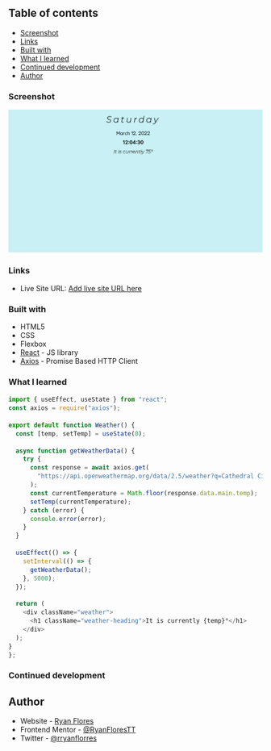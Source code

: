 ## Table of contents

- [Screenshot](#screenshot)
- [Links](#links)
- [Built with](#built-with)
- [What I learned](#what-i-learned)
- [Continued development](#continued-development)
- [Author](#author)

### Screenshot

![](./imgs/dashboard-screenshot.PNG)

### Links

- Live Site URL: [Add live site URL here](https://your-live-site-url.com)

### Built with

- HTML5
- CSS
- Flexbox
- [React](https://reactjs.org/) - JS library
- [Axios](https://axios-http.com) - Promise Based HTTP Client

### What I learned

```js
import { useEffect, useState } from "react";
const axios = require("axios");

export default function Weather() {
  const [temp, setTemp] = useState(0);

  async function getWeatherData() {
    try {
      const response = await axios.get(
        "https://api.openweathermap.org/data/2.5/weather?q=Cathedral City&units=imperial&appid=4af365f7687d5c5742a44193bc7dc2fe"
      );
      const currentTemperature = Math.floor(response.data.main.temp);
      setTemp(currentTemperature);
    } catch (error) {
      console.error(error);
    }
  }

  useEffect(() => {
    setInterval(() => {
      getWeatherData();
    }, 5000);
  });

  return (
    <div className="weather">
      <h1 className="weather-heading">It is currently {temp}°</h1>
    </div>
  );
}
};
```

### Continued development

## Author

- Website - [Ryan Flores](https://ryanflorestt.github.io/cv/)
- Frontend Mentor - [@RyanFloresTT](https://www.frontendmentor.io/profile/RyanFloresTT)
- Twitter - [@rryanflorres](https://www.twitter.com/rryanflorres)
